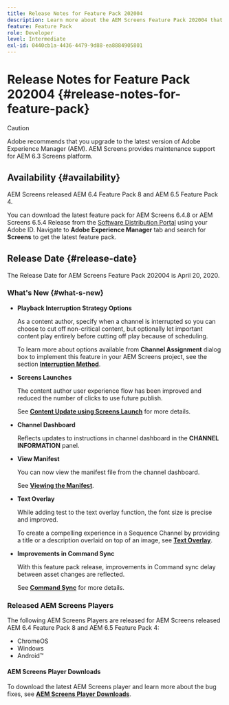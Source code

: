 ```yaml
---
title: Release Notes for Feature Pack 202004
description: Learn more about the AEM Screens Feature Pack 202004 that was released on April 20, 2020.
feature: Feature Pack
role: Developer
level: Intermediate
exl-id: 0440cb1a-4436-4479-9d88-ea8884905801
---
```

# Release Notes for Feature Pack 202004 {#release-notes-for-feature-pack}

>[!CAUTION]
>
>Adobe recommends that you upgrade to the latest version of Adobe Experience Manager (AEM). AEM Screens provides maintenance support for AEM 6.3 Screens platform.

## Availability {#availability}

AEM Screens released AEM 6.4 Feature Pack 8 and AEM 6.5 Feature Pack 4.

You can download the latest feature pack for AEM Screens 6.4.8 or AEM Screens 6.5.4 Release from the [Software Distribution Portal](https://experience.adobe.com/#/downloads/content/software-distribution/en/aem.html) using your Adobe ID. Navigate to **Adobe Experience Manager** tab and search for **Screens** to get the latest feature pack.

## Release Date {#release-date}

The Release Date for AEM Screens Feature Pack 202004 is April 20, 2020.

### What's New {#what-s-new}

* **Playback Interruption Strategy Options**

    As a content author, specify when a channel is interrupted so you can choose to cut off non-critical content, but optionally let important content play entirely before cutting off play because of scheduling.

    To learn more about options available from **Channel Assignment** dialog box to implement this feature in your AEM Screens project, see the section **[Interruption Method](/help/user-guide/channel-assignment.md#interruption-method-channel)**.

* **Screens Launches**

   The content author user experience flow has been improved and reduced the number of clicks to use future publish. 

   See **[Content Update using Screens Launch](launches.md)** for more details.

* **Channel Dashboard**

   Reflects updates to instructions in channel dashboard in the **CHANNEL INFORMATION** panel.


* **View Manifest**

   You can now view the manifest file from the channel dashboard.
   
   See **[Viewing the Manifest](/help/user-guide/managing-channels.md#view-manifest)**.

* **Text Overlay**

   While adding test to the text overlay function, the font size is precise and improved.

   To create a compelling experience in a Sequence Channel by providing a title or a description overlaid on top of an image, see **[Text Overlay](text-overlay.md)**. 

* **Improvements in Command Sync**

   With this feature pack release, improvements in Command sync delay between asset changes are reflected.

   See **[Command Sync](using-command-sync.md)** for more details.

### Released AEM Screens Players

The following AEM Screens Players are released for AEM Screens released AEM 6.4 Feature Pack 8 and AEM 6.5 Feature Pack 4:

* ChromeOS
* Windows
* Android&trade;

#### AEM Screens Player Downloads

To download the latest AEM Screens player and learn more about the bug fixes, see **[AEM Screens Player Downloads](https://download.macromedia.com/screens/)**.
